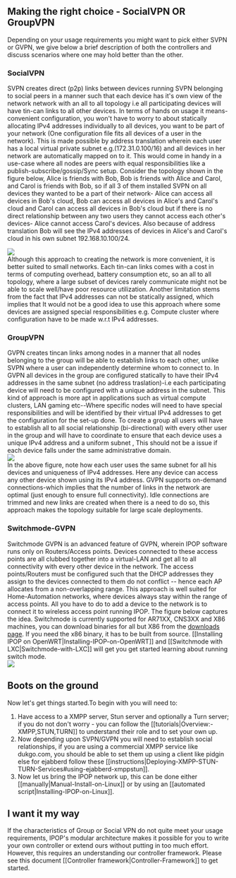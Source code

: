 ## Making the right choice - SocialVPN OR GroupVPN  
Depending on your usage requirements you might want to pick either SVPN or GVPN, we give below a brief description of both the controllers and discuss scenarios where one may hold better than the other.  
### SocialVPN  
SVPN creates direct (p2p) links between devices running SVPN belonging to social peers in a manner such that each device has it's own view of the network network with an all to all topology i.e all participating devices will have tin-can links to all other devices. In terms of hands on usage it means-convenient configuration, you won't have to worry to about statically allocating IPv4 addresses individually to all devices, you want to be part of your network (One configuration file fits all devices of a user in the network). This is made possible by address translation wherein each user has a local virtual private subnet e.g.(172.31.0.100/16) and all devices in her network are automatically mapped on to it. This would come in handy in a use-case where all nodes are peers with equal responsibilities like a publish-subscribe/gossip/Sync setup. Consider the topology shown in the figure below, Alice is friends with Bob, Bob is friends with Alice and Carol, and Carol is friends with Bob, so if all 3 of them installed SVPN on all devices they wanted to be a part of their network- Alice can access all devices in Bob's cloud, Bob can access all devices in Alice's and Carol's cloud and Carol can access all devices in Bob's cloud but if there is no direct relationship between any two users they cannot access each other's devices- Alice cannot access Carol's devices. Also because of address translation Bob will see the IPv4 addresses of devices in Alice's and Carol's cloud in his own subnet 192.168.10.100/24.

![](https://github.com/ipop-project/ipop-project.github.io/blob/master/wiki-images/svpn-topology.jpg)  
Although this approach to creating the network is more convenient, it is better suited to small networks. Each tin-can links comes with a cost in terms of computing overhead, battery consumption etc, so an all to all topology, where a large subset of devices rarely communicate might not be able to scale well/have poor resource utilization. Another limitation stems from the fact that IPv4 addresses can not be statically assigned, which implies that It would not be a good idea to use this approach where some devices are assigned special responsibilities e.g. Compute cluster where configuration have to be made w.r.t IPv4 addresses.  
  
### GroupVPN  
GVPN creates tincan links among nodes in a manner that all nodes belonging to the group will be able to establish links to each other, unlike SVPN where a user can independently determine whom to connect to. In GVPN all devices in the group are configured statically to have their IPv4 addresses in the same subnet (no address traslation)-i.e each participating device will need to be configured with a unique address in the subnet. This kind of approach is more apt in applications such as virtual compute clusters, LAN gaming etc--Where specific nodes will need to have special responsibilities and will be identified by their virtual IPv4 addresses to get the configuration for the set-up done. To create a group all users will have to establish all to all social relationship (bi-directional) with every other user in the group and will  have to coordinate to ensure that each device uses a unique IPv4 address and a uniform subnet , This should not be a issue if each device falls under the same administrative domain.  
![](https://github.com/ipop-project/ipop-project.github.io/blob/master/wiki-images/gvpn.jpg)  
In the above figure, note how each user uses the same subnet for all his devices and uniqueness of IPv4 addresses. Here any device can access any other device shown using its IPv4 address. GVPN supports on-demand connections-which implies that the number of links in the network are optimal (just enough to ensure full connectivity). Idle connections are trimmed and new links are created when there is a need to do so, this approach makes the topology suitable for large scale deployments.    
  
### Switchmode-GVPN  
Switchmode GVPN is an advanced feature of GVPN, wherein IPOP software runs only on Routers/Access points. Devices connected to these access points are all clubbed together into a virtual-LAN and get all to all connectivity with every other device in the network. The access points/Routers must be configured such that the DHCP addresses they assign to the devices connected to them do not conflict -- hence each AP allocates from a non-overlapping range. This approach is well suited for Home-Automation networks, where devices always stay within the range of access points. All you have to do to add a device to the network is to connect it to wireless access point running IPOP. The figure below captures the idea. Switchmode is currently supported for AR71XX, CNS3XX and X86 machines, you can download binaries for all but X86 from the [downloads page](https://github.com/ipop-project/Downloads/releases). If you need the x86 binary, it has to be built from source. [[Installing IPOP on OpenWRT|Installing-IPOP-on-OpenWRT]] and [[Switchmode with LXC|Switchmode-with-LXC]] will get you get started learning about running switch mode.  
![](https://github.com/ipop-project/ipop-project.github.io/blob/master/wiki-images/switch-mode-topology.jpg)

  
## Boots on the ground  
Now let's get things started.To begin with you will need to:  
1. Have access to a XMPP server, Stun server and optionally a Turn server; if you do not don't worry - you can follow the [[tutorials|Overview:-XMPP,STUN,TURN]] to understand their role and to set your own up.   
2. Now depending upon SVPN/GVPN you will need to establish social relationships, if you are using a commercial XMPP service like dukgo.com, you should be able to set them up using a client like pidgin else for ejabberd follow these [[instructions|Deploying-XMPP-STUN-TURN-Services#using-ejabberd-xmppstun]].  
3. Now let us bring the IPOP network up, this can be done either [[manually|Manual-Install-on-Linux]] or by using an [[automated script|Installing-IPOP-on-Linux]].
  
## I want it my way   
If the characteristics of Group or Social VPN do not quite meet your usage requirements, IPOP's modular architecture makes it possible for you to write your own controller or extend ours without putting in too much effort. However, this requires an understanding our controller framework. Please see this document [[Controller framework|Controller-Framework]] to get started.